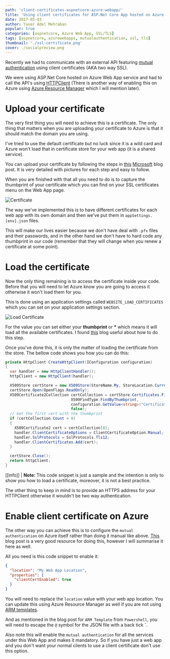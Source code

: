 ```yaml
---
path: 'client-certificates-aspnetcore-azure-webapp/'
title: 'Using client certificates for ASP.Net Core App hosted on Azure Web App service'
date: 2017-05-03
author: Yaser Adel Mehraban
popular: true
categories: [aspnetcore, Azure Web App, SSL/TLS]
tags: [aspnetcore, azurewebapps, mutualauthentication, ssl, tls]
thumbnail: './ssl-certificate.png'
cover: ./socialpreview.png
---
```


Recently we had to communicate with an external API featuring [mutual authentication](https://en.wikipedia.org/wiki/Mutual_authentication) using client certificates (AKA two way SSL).

<!--more-->

We were using ASP.Net Core hosted on Azure Web App service and had to call the API's using [HTTPClient](<https://msdn.microsoft.com/en-us/library/system.net.http.httpclient(v=vs.110).aspx>) (There is another way of enabling this on Azure using [Azure Resource Manager](https://docs.microsoft.com/en-us/azure/azure-resource-manager/resource-group-overview) which I will mention later).

# Upload your certificate

The very first thing you will need to achieve this is a certificate. The only thing that matters when you are uploading your certificate to Azure is that it should match the domain you are using.

I've tried to use the default certificate but no luck since it is a wild card and Azure won't load that in certificate store for your web app (it is a shared service).

You can upload your certificate by following the steps in [this](https://azure.microsoft.com/en-au/blog/using-certificates-in-azure-websites-applications/) [Microsoft](https://www.microsoft.com/en-au/) blog post. It is very detailed with pictures for each step and easy to follow.

When you are finished with that all you need to do is to capture the thumbprint of your certificate which you can find on your SSL certificates menu on the Web App page.

![Certificate](./cert.jpg)

The way we've implemented this is to have different certificates for each web app with its own domain and then we've put them in `appSettings.[env].json` files.

This will make our lives easier because we don't have deal with `.pfx` files and their passwords, and in the other hand we don't have to hard code any thumbprint in our code (remember that they will change when you renew a certificate at some point).

# Load the certificate

Now the only thing remaining is to access the certificate inside your code. Before that you will need to let Azure know you are going to access it otherwise it won't load them for you.

This is done using an application settings called `WEBSITE_LOAD_CERTIFICATES` which you can set on your application settings section.

![Load Certificate](./loadcertappsetting.jpg)

For the value you can set either your **thumbprint** or **\*** which means it will load all the available certificates. I found [this](https://azure.microsoft.com/en-au/blog/using-certificates-in-azure-websites-applications/) blog useful about how to do this step.

Once you've done this, it is only the matter of loading the certificate from the store. The bellow code shows you how you can do this:

```csharp
private HttpClient CreateHttpClient(IConfiguration configuration)
{
  var handler = new HttpClientHandler();
  httpClient = new HttpClient(handler);

  X509Store certStore = new X509Store(StoreName.My, StoreLocation.CurrentUser);
  certStore.Open(OpenFlags.ReadOnly);
  X509Certificate2Collection certCollection = certStore.Certificates.Find(
                             X509FindType.FindByThumbprint,
                             configuration.GetValue<string>("CertificateThumbprint"),
                             false);
  // Get the first cert with the thumbprint
  if (certCollection.Count > 0)
  {
    X509Certificate2 cert = certCollection[0];
    handler.ClientCertificateOptions = ClientCertificateOption.Manual;
    handler.SslProtocols = SslProtocols.Tls12;
    handler.ClientCertificates.Add(cert);
  }

  certStore.Close();
  return httpClient;
}
```

[[info]]
| **Note:** This code snippet is just a sample and the intention is only to show you how to load a certificate, moreover, it is not a best practice.

The other thing to keep in mind is to provide an HTTPS address for your HTTPClient otherwise it wouldn't be two way authentication.

# Enable client certificate on Azure

The other way you can achieve this is to configure the `mutual authentication` on Azure itself rather than doing it manual like above. [This](https://docs.microsoft.com/en-us/azure/app-service-web/app-service-web-configure-tls-mutual-auth) blog post is a very good resource for doing this, however I will summarise it here as well.

All you need is this code snippet to enable it:

```json
{
  "location": "My Web App Location",
  "properties": {
    "clientCertEnabled": true
  }
}
```

You will need to replace the `location` value with your web app location. You can update this using Azure Resource Manager as well if you are not using [ARM templates](https://docs.microsoft.com/en-us/azure/azure-resource-manager/resource-group-authoring-templates).

And as mentioned in the blog post for `ARM Template` from `Powershell`, you will need to escape the `@` symbol for the JSON file with a back tick **`**.

Also note this will enable the `mutual authentication` for all the services under this Web App and makes it mandatory. So if you have just a web app and you don't want your normal clients to use a client certificate don't use this option.
